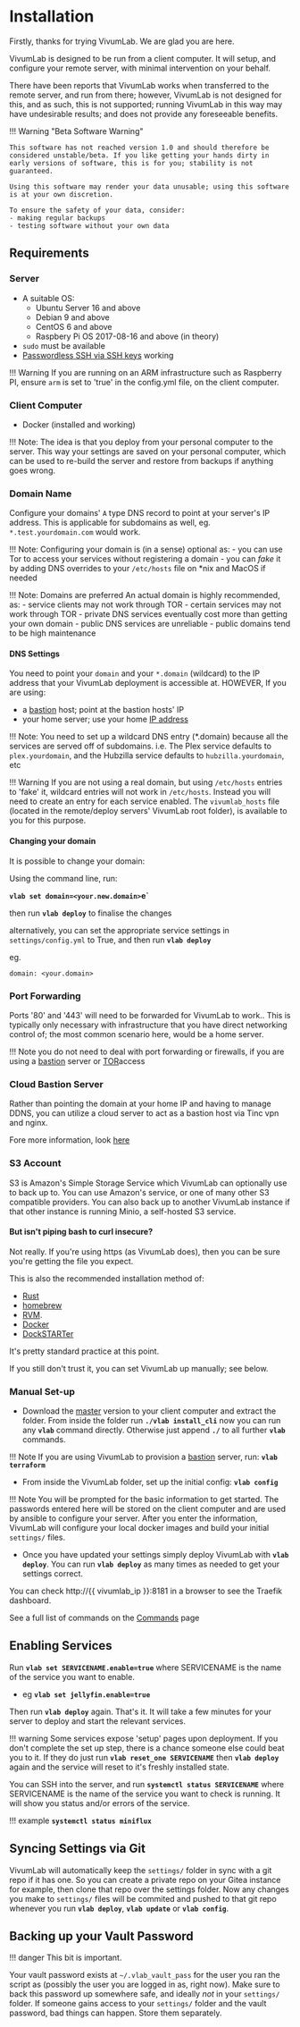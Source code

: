 # Installation

Firstly, thanks for trying VivumLab. We are glad you are here.

VivumLab is designed to be run from a client computer. It will setup, and configure your remote server, with minimal intervention on your behalf.

There have been reports that VivumLab works when transferred to the remote server, and run from there; however, VivumLab is not designed for this, and as such, this is not supported; running VivumLab in this way may have undesirable results; and does not provide any foreseeable benefits.

!!! Warning "Beta Software Warning"

    This software has not reached version 1.0 and should therefore be considered unstable/beta. If you like getting your hands dirty in early versions of software, this is for you; stability is not guaranteed.

    Using this software may render your data unusable; using this software is at your own discretion.

    To ensure the safety of your data, consider:
    - making regular backups
    - testing software without your own data

## Requirements

### Server

- A suitable OS:
    - Ubuntu Server 16 and above
    - Debian 9 and above
    - CentOS 6 and above
    - Raspbery Pi OS 2017-08-16 and above (in theory)
- `sudo` must be available
- [Passwordless SSH via SSH keys](https://linuxconfig.org/passwordless-ssh) working

!!! Warning
    If you are running on an ARM infrastructure such as Raspberry PI, ensure `arm`  is set to 'true' in the config.yml file, on the client computer.

### Client Computer

- Docker (installed and working)

!!! Note:
    The idea is that you deploy from your personal computer to the server. This way your settings are saved on your personal computer, which can be used to re-build the server and restore from backups if anything goes wrong.

### Domain Name

Configure your domains' `A` type DNS record to point at your server's IP address. This is applicable for subdomains as well, eg. `*.test.yourdomain.com` would work.

!!! Note:
    Configuring your domain is (in a sense) optional as:
    - you can use Tor to access your services without registering a domain
    - you can *fake* it by adding DNS overrides to your `/etc/hosts` file on *nix and MacOS if needed

!!! Note: Domains are preferred
    An actual domain is highly recommended, as:
    - service clients may not work through TOR
    - certain services may not work through TOR
    - private DNS services eventually cost more than getting your own domain
    - public DNS services are unreliable
    - public domains tend to be high maintenance

#### DNS Settings

You need to point your `domain` and your `*.domain` (wildcard) to the IP address that your VivumLab deployment is accessible at. HOWEVER, If you are using:
- a [bastion](Bastion.md) host; point at the bastion hosts' IP
- your home server; use your home [IP address](https://duckduckgo.com/?q=whats+my+ip)

!!! Note: You need to set up a wildcard DNS entry (*.domain) because all the services are served off of subdomains. i.e. The Plex service defaults to `plex.yourdomain`, and the Hubzilla service defaults to `hubzilla.yourdomain`, etc

!!! Warning
    If you are not using a real domain, but using `/etc/hosts` entries to 'fake' it, wildcard entries will not work in `/etc/hosts`. Instead you will need to create an entry for each service enabled. The `vivumlab_hosts` file (located in the remote/deploy servers' VivumLab root folder), is available to you for this purpose.

#### Changing your domain

It is possible to change your domain:

Using the command line, run:

**`vlab set domain=<your.new.domain>`e`**

then run **`vlab deploy`** to finalise the changes

alternatively, you can set the appropriate service settings in `settings/config.yml` to True, and then run **``vlab deploy``**

eg.
```
domain: <your.domain>
```

### Port Forwarding

Ports '80' and '443' will need to be forwarded for VivumLab to work.. This is typically only necessary with infrastructure that you have direct networking control of; the most common scenario here, would be a home server.

!!! Note
    you do not need to deal with port forwarding or firewalls, if you are using a [bastion](Bastion.md) server or [TOR](Tor.md)access

### Cloud Bastion Server

Rather than pointing the domain at your home IP and having to manage DDNS, you can utilize a cloud server
to act as a bastion host via Tinc vpn and nginx.

Fore more information, look [here](Bastion.md)

### S3 Account

S3 is Amazon's Simple Storage Service which VivumLab can optionally use to back up to. You can use Amazon's service, or one of many other S3 compatible providers. You can also back up to another VivumLab instance if that other instance is running Minio, a self-hosted S3 service.

#### But isn't piping bash to curl insecure?

Not really. If you're using https (as VivumLab does), then you can be sure you're getting the file you expect.

This is also the recommended installation method of:

* [Rust](https://www.rust-lang.org/tools/install)
* [homebrew](https://brew.sh/)
* [RVM](https://rvm.io/rvm/install).
* [Docker](https://get.docker.com/)
* [DockSTARTer](https://dockstarter.com/)

It's pretty standard practice at this point.

If you still don't trust it, you can set VivumLab up manually; see below.

### Manual Set-up

* Download the [master](https://github.com/denis-ev/VivumLab/archive/master.zip) version to your client computer and extract the folder. From inside the folder run **`./vlab install_cli`** now you can run any **`vlab`** command directly. Otherwise just append **`./`** to all further **`vlab`** commands.

!!! Note
    If you are using VivumLab to provision a [bastion](Bastion.md) server, run: **`vlab terraform`**

* From inside the VivumLab folder, set up the initial config: **`vlab config`**

!!! Note
    You will be prompted for the basic information to get started. The passwords entered here will be stored on the client computer and are used by ansible to configure your server. After you enter the information, VivumLab will configure your local docker images and build your initial `settings/` files.

* Once you have updated your settings simply deploy VivumLab with **`vlab deploy`**. You can run **`vlab deploy`** as many times as needed to get your settings correct.

You can check http://{{ vivumlab_ip }}:8181 in a browser to see the Traefik dashboard.

See a full list of commands on the [Commands](Commands.md) page

## Enabling Services

Run **`vlab set SERVICENAME.enable=true`** where SERVICENAME is the name of the service you want to enable.
- eg **`vlab set jellyfin.enable=true`**

Then run **`vlab deploy`** again. That's it. It will take a few minutes for your server to deploy and start the relevant services.


!!! warning
    Some services expose 'setup' pages upon deployment. If you don't complete the set up step, there is a chance someone else could beat you to it. If they do just run **`vlab reset_one SERVICENAME`** then **`vlab deploy`** again and the service will reset to it's freshly installed state.

You can SSH into the server, and run **`systemctl status SERVICENAME`** where SERVICENAME is the name of the service you want to check is running. It will show you status and/or errors of the service.

!!! example
    **`systemctl status miniflux`**

## Syncing Settings via Git

VivumLab will automatically keep the `settings/` folder in sync with a git repo if it has one.
So you can create a private repo on your Gitea instance for example, then clone that repo over the settings folder. Now any changes you make to `settings/` files will be commited and pushed to that git repo whenever you run **`vlab deploy`**, **`vlab update`** or **`vlab config`**.

## Backing up your Vault Password

!!! danger
    This bit is important.

Your vault password exists at `~/.vlab_vault_pass` for the user you ran the script as (possibly the user you are logged in as, right now).
Make sure to back this password up somewhere safe, and ideally _not_ in your `settings/` folder. If someone gains access to your `settings/` folder and the vault password, bad things can happen. Store them separately.
